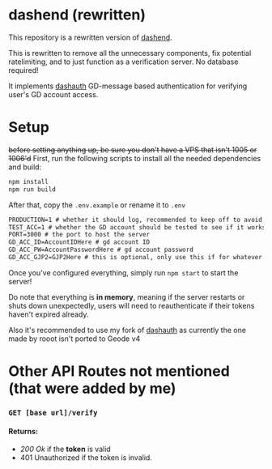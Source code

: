 # dashend (rewritten)

This repository is a rewritten version of [dashend](https://github.com/RoootTheFox/dashend).

This is rewritten to remove all the unnecessary components, fix potential ratelimiting, and to just function as a verification server. No database required!

It implements [dashauth](https://gist.github.com/RoootTheFox/743c983092b4db2a9fec13341d25b61f) GD-message based authentication for verifying user's GD account access.

# Setup
~~before setting anything up, be sure you don't have a VPS that isn't 1005 or 1006'd~~
First, run the following scripts to install all the needed dependencies and build:
```bash
npm install
npm run build
```
After that, copy the `.env.example` or rename it to `.env`
```md
PRODUCTION=1 # whether it should log, recommended to keep off to avoid flooding
TEST_ACC=1 # whether the GD account should be tested to see if it works (the server WILL stop if its invalid)
PORT=3000 # the port to host the server
GD_ACC_ID=AccountIDHere # gd account ID
GD_ACC_PW=AccountPasswordHere # gd account password
GD_ACC_GJP2=GJP2Here # this is optional, only use this if for whatever reason robtops hashing doesnt work and you cant use GD_ACC_PW
```
Once you've configured everything, simply run `npm start` to start the server!

Do note that everything is **in memory**, meaning if the server restarts or shuts down unexpectedly, users will need to reauthenticate if their tokens haven't expired already.

Also it's recommended to use my fork of [dashauth](https://github.com/FireMario211/dashauth) as currently the one made by rooot isn't ported to Geode v4

# Other API Routes not mentioned (that were added by me)
### `GET [base url]/verify`
#### Returns:
- *200 Ok* if the **token** is valid
- 401 Unauthorized if the token is invalid.

